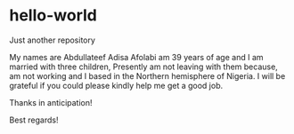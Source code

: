 # hello-world
Just another repository

My names are Abdullateef Adisa Afolabi am 39 years of age and I am married with three children,
Presently am not leaving with them because, am not working and I based in the Northern hemisphere of Nigeria.
I will be grateful if you could please kindly help me get a good job.

Thanks in anticipation!

Best regards!
